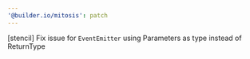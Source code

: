 ```yaml
---
'@builder.io/mitosis': patch
---
```


[stencil] Fix issue for `EventEmitter` using Parameters as type instead of ReturnType
